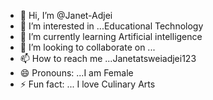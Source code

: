 - 👋 Hi, I’m @Janet-Adjei
- 👀 I’m interested in ...Educational Technology 
- 🌱 I’m currently learning Artificial intelligence 
- 💞️ I’m looking to collaborate on ...
- 📫 How to reach me ...Janetatsweiadjei123 
- 😄 Pronouns: ...I am Female
- ⚡ Fun fact: ... I love Culinary Arts

<!---
Janet-Adjei/Janet-Adjei is a ✨ special ✨ repository because its `README.md` (this file) appears on your GitHub profile.
You can click the Preview link to take a look at your changes.
--->
